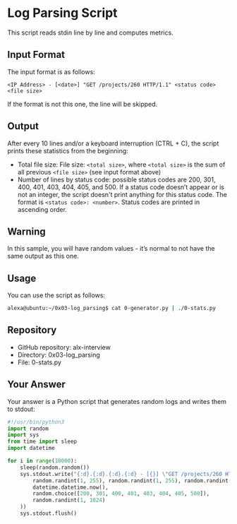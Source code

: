 
# Log Parsing Script

This script reads stdin line by line and computes metrics.

## Input Format

The input format is as follows:

```
<IP Address> - [<date>] "GET /projects/260 HTTP/1.1" <status code> <file size>
```

If the format is not this one, the line will be skipped.

## Output

After every 10 lines and/or a keyboard interruption (CTRL + C), the script prints these statistics from the beginning:

- Total file size: File size: `<total size>`, where `<total size>` is the sum of all previous `<file size>` (see input format above)
- Number of lines by status code: possible status codes are 200, 301, 400, 401, 403, 404, 405, and 500. If a status code doesn’t appear or is not an integer, the script doesn't print anything for this status code. The format is `<status code>: <number>`. Status codes are printed in ascending order.

## Warning

In this sample, you will have random values - it’s normal to not have the same output as this one.

## Usage

You can use the script as follows:

```bash
alexa@ubuntu:~/0x03-log_parsing$ cat 0-generator.py | ./0-stats.py 
```

## Repository

- GitHub repository: alx-interview
- Directory: 0x03-log_parsing
- File: 0-stats.py

## Your Answer

Your answer is a Python script that generates random logs and writes them to stdout:

```python
#!/usr/bin/python3
import random
import sys
from time import sleep
import datetime

for i in range(10000):
    sleep(random.random())
    sys.stdout.write("{:d}.{:d}.{:d}.{:d} - [{}] \"GET /projects/260 HTTP/1.1\" {} {}\n".format(
        random.randint(1, 255), random.randint(1, 255), random.randint(1, 255), random.randint(1, 255),
        datetime.datetime.now(),
        random.choice([200, 301, 400, 401, 403, 404, 405, 500]),
        random.randint(1, 1024)
    ))
    sys.stdout.flush()

